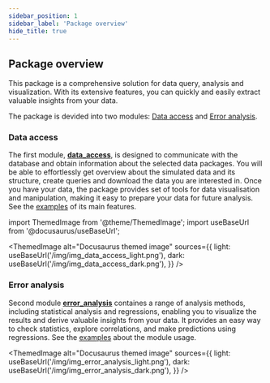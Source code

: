 ```yaml
---
sidebar_position: 1
sidebar_label: 'Package overview'
hide_title: true
---
```


## Package overview

This package is a comprehensive solution for data query, analysis and visualization. With its extensive features, you can quickly and easily extract valuable insights from your data.

The package is devided into two modules: [Data access](#data-access) and [Error analysis](#error-analysis).

### Data access

The first module, [**data_access**](/docs-data-analysis/data-access/data_access_description), is designed to communicate with the database and obtain information about the selected data packages.
You will be able to effortlessly get overview about the simulated data and its structure, create queries and download the data you are interested in. Once you have your data, the package provides set of tools for data visualisation and manipulation, making it easy to prepare your data for future analysis. See the [examples](/docs-data-analysis/data-access/data_access_examples) of its main features.

import ThemedImage from '@theme/ThemedImage';
import useBaseUrl from '@docusaurus/useBaseUrl';

<ThemedImage
  alt="Docusaurus themed image"
  sources={{
    light: useBaseUrl('/img/img_data_access_light.png'),
    dark: useBaseUrl('/img/img_data_access_dark.png'),
  }}
/>

### Error analysis

Second module [**error_analysis**](/docs-data-analysis/error-analysis/error_analysis_description) containes a range of analysis methods, including statistical analysis and regressions, enabling you to visualize the results and derive valuable insights from your data. It provides an easy way to check statistics, explore correlations, and make predictions using regressions. See the [examples](/docs-data-analysis/error-analysis/error_analysis_examples) about the module usage.

<ThemedImage
  alt="Docusaurus themed image"
  sources={{
    light: useBaseUrl('/img/img_error_analysis_light.png'),
    dark: useBaseUrl('/img/img_error_analysis_dark.png'),
  }}
/>
